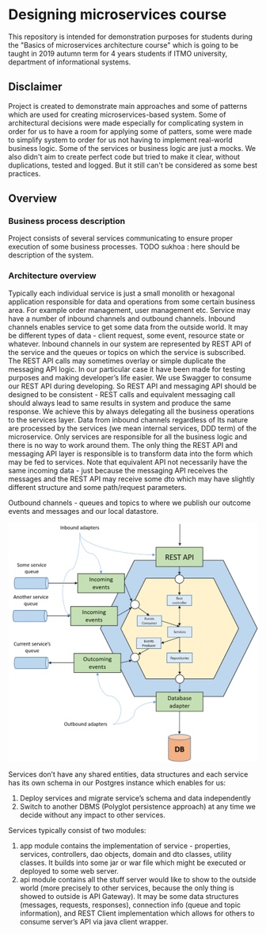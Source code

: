 # Designing microservices course
This repository is intended for demonstration purposes for students during the "Basics of microservices architecture 
course" which is going to be taught in 2019 autumn term for 4 years students if ITMO university, department of 
informational systems.

## Disclaimer
Project is created to demonstrate main approaches and some of patterns which are used for creating microservices-based
system. Some of architectural decisions were made especially for complicating system in order for us to have a room
for applying some of patters, some were made to simplify system to order for us not having to implement real-world 
business logic. Some of the services or business logic are just a mocks. We also didn't aim to create perfect code
but tried to make it clear, without duplications, tested and logged. But it still can't be considered as some best
practices.

## Overview

### Business process description
Project consists of several services communicating to ensure proper execution of some business processes. TODO sukhoa : 
here should be description of the system.

### Architecture overview
Typically each individual service is just a small monolith or hexagonal application responsible for data and operations 
from some certain business area. For example order management, user management etc. Service may have a number of inbound
channels and outbound channels. Inbound channels enables service to get some data from the outside world. It may be 
different types of data - client request, some event, resource state or whatever. Inbound channels in our system are 
represented by REST API of the service and the queues or topics on which the service is subscribed. The REST API calls 
may sometimes overlay or simple duplicate the messaging API logic. In our particular case it have been made for testing 
purposes and making developer’s life easier. We use Swagger to consume our REST API during developing. So REST API and 
messaging API should be designed to be consistent - REST calls and equivalent messaging call should always lead to same 
results in system and produce the same response. We achieve this by always delegating all the business operations to 
the services layer. Data from inbound channels regardless of Its nature are processed by the services (we mean internal 
services, DDD term) of the microservice. Only services are responsible for all the business logic and there is no way 
to work around them. The only thing the REST API and messaging API layer is responsible is to transform data into the 
form which may be fed to services. Note that equivalent API not necessarily have the same incoming data - just because 
the messaging API receives the messages and the REST API may receive some dto which may have slightly different structure
and some path/request parameters.

Outbound channels - queues and topics to where we publish our outcome events and messages and our local datastore.

![Typical microservice architecture](course-materials/git-images/typical-service-arch.png)

Services don’t have any shared entities, data structures and each service has its own schema in our Postgres instance 
which enables for us:

1. Deploy services and migrate service’s schema and data independently
1. Switch to another DBMS (Polyglot persistence approach) at any time we decide without any impact to other services.

Services typically consist of two modules:
1. app module contains the implementation of service - properties,  services, controllers, dao objects, domain and dto 
classes, utility classes. It builds into some jar or war file which might be executed or deployed to some web server.
1. api module contains all the stuff server would like to show to the outside world (more precisely to other services, 
because the only thing is showed to outside is API Gateway). It may be some data structures (messages, requests, responses), 
connection info (queue and topic information), and REST Client implementation which allows for others to consume server’s API
via java client wrapper.

